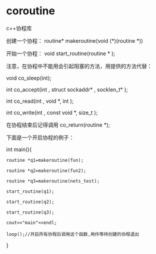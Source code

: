# coroutine
c++协程库


创建一个协程：
routine* makeroutine(void (*)(routine *))

开始一个协程：
void start_routine(routine * );


注意，在协程中不能用会引起阻塞的方法，用提供的方法代替：


void co_sleep(int);


int co_accept(int , struct sockaddr* , socklen_t* );

int co_read(int , void *, int );

int co_write(int , const void *, size_t );

在协程结束后记得调用 co_return(routine *);


下面是一个开启协程的例子：

int main(){

    routine *q1=makeroutine(fun);
    
    routine *q2=makeroutine(fun2);
    
    routine *q3=makeroutine(nets_test);
    
    start_routine(q1);
    
    start_routine(q2);
    
    start_routine(q3);
    
    cout<<"main"<<endl;
    
    loop();//开启所有协程后调用这个函数,用作等待创建的协程退出
    
    
}

